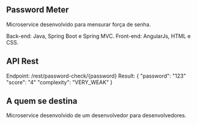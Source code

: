 ## Password Meter

Microservice desenvolvido para mensurar força de senha.

Back-end: Java, Spring Boot e Spring MVC.
Front-end: AngularJs, HTML e CSS.

## API Rest

Endpoint: /rest/password-check/{password}
Result: {
          "password": "123"
          "score": "4"
          "complexity": "VERY_WEAK"
        }

## A quem se destina

Microservice desenvolvido de um desenvolvedor para desenvolvedores.